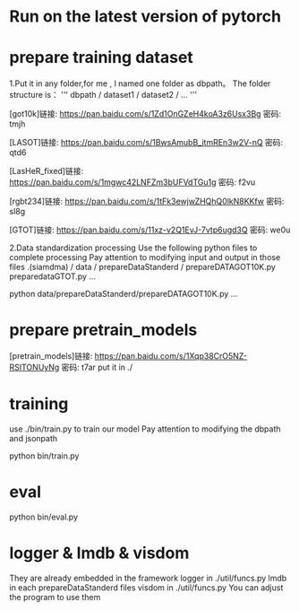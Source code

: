 
# Run on the latest version of pytorch

# prepare training dataset

1.Put it in any folder,for me , I named one folder as dbpath。
The folder structure is：
'''
    dbpath  /   dataset1
            /   dataset2
            /   ...
'''

            
[got10k]链接: https://pan.baidu.com/s/1Zd1OnGZeH4koA3z6Usx3Bg  密码: tmjh

[LASOT]链接: https://pan.baidu.com/s/1BwsAmubB_itmREn3w2V-nQ  密码: qtd6

[LasHeR_fixed]链接: https://pan.baidu.com/s/1mgwc42LNFZm3bUFVdTGu1g  密码: f2vu

[rgbt234]链接: https://pan.baidu.com/s/1tFk3ewjwZHQhQ0lkN8KKfw  密码: sl8g

[GTOT]链接: https://pan.baidu.com/s/11xz-v2Q1EvJ-7vtp6ugd3Q  密码: we0u



2.Data standardization processing
Use the following python files to complete processing
Pay attention to modifying input and output in those files
.(siamdma)  /   data    /   prepareDataStanderd /
                                prepareDATAGOT10K.py
                                preparedataGTOT.py
                                ...

python data/prepareDataStanderd/prepareDATAGOT10K.py
...

# prepare pretrain_models 
[pretrain_models]链接: https://pan.baidu.com/s/1Xqp38CrO5NZ-RSITONUyNg  密码: t7ar
put it in ./


# training
use ./bin/train.py to train our model
Pay attention to modifying the dbpath and jsonpath  

python bin/train.py

# eval
python bin/eval.py

# logger & lmdb & visdom 
They are already embedded in the framework
logger in ./util/funcs.py
lmdb in each prepareDataStanderd files
visdom in ./util/funcs.py
You can adjust the program to use them
